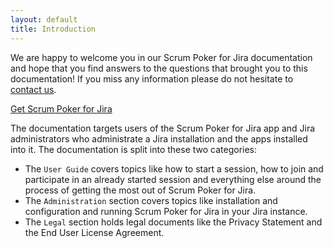 ```yaml
---
layout: default
title: Introduction
---
```


We are happy to welcome you in our Scrum Poker for Jira documentation and hope that you find answers to the questions that brought you to this documentation!
If you miss any information please do not hesitate to <a href="mailto:{{ site.contact_mail }}">contact us</a>.

<p class="call-to-action"><a href="{{ site.marketplace_url }}">Get Scrum Poker for Jira</a></p>

The documentation targets users of the Scrum Poker for Jira app and Jira administrators who administrate a Jira installation and the apps installed into it.
The documentation is split into these two categories:

* The `User Guide` covers topics like how to start a session, how to join and participate in an already started session and everything else around the process of getting the most out of Scrum Poker for Jira.
* The `Administration` section covers topics like installation and configuration and running Scrum Poker for Jira in your Jira instance.
* The `Legal` section holds legal documents like the Privacy Statement and the End User License Agreement.
